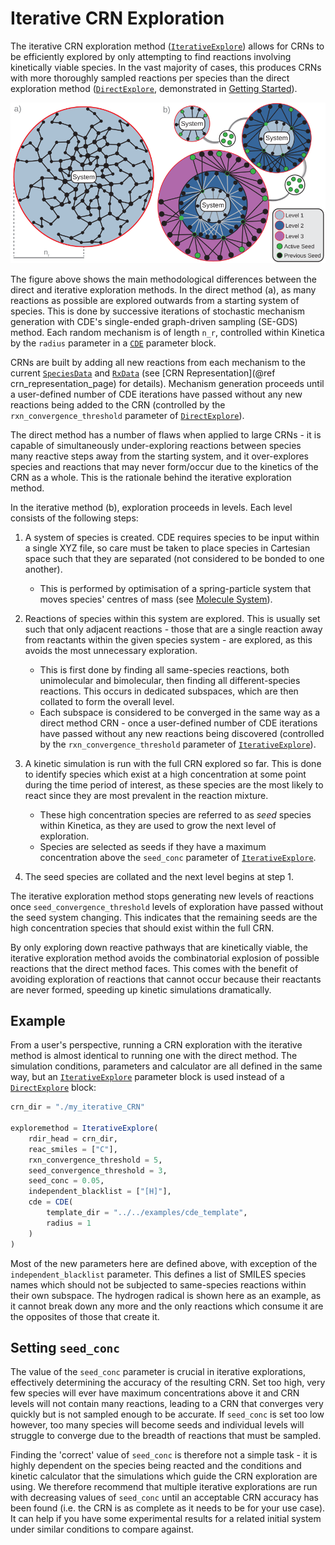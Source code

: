 # Iterative CRN Exploration

The iterative CRN exploration method ([`IterativeExplore`](@ref)) allows for CRNs to be efficiently explored by only attempting to find reactions involving kinetically viable species. In the vast majority of cases, this produces CRNs with more thoroughly sampled reactions per species than the direct exploration method ([`DirectExplore`](@ref), demonstrated in [Getting Started](@ref)).

![](../assets/Direct_vs_iterative_schematics.svg)

The figure above shows the main methodological differences between the direct and iterative exploration methods. In the direct method (a), as many reactions as possible are explored outwards from a starting system of species. This is done by successive iterations of stochastic mechanism generation with CDE's single-ended graph-driven sampling (SE-GDS) method. Each random mechanism is of length ``n_r``, controlled within Kinetica by the `radius` parameter in a [`CDE`](@ref) parameter block. 

CRNs are built by adding all new reactions from each mechanism to the current [`SpeciesData`](@ref) and [`RxData`](@ref) (see [CRN Representation](@ref crn_representation_page) for details). Mechanism generation proceeds until a user-defined number of CDE iterations have passed without any new reactions being added to the CRN (controlled by the `rxn_convergence_threshold` parameter of [`DirectExplore`](@ref)).

The direct method has a number of flaws when applied to large CRNs - it is capable of simultaneously under-exploring reactions between species many reactive steps away from the starting system, and it over-explores species and reactions that may never form/occur due to the kinetics of the CRN as a whole. This is the rationale behind the iterative exploration method.

In the iterative method (b), exploration proceeds in levels. Each level consists of the following steps:

1. A system of species is created. CDE requires species to be input within a single XYZ file, so care must be taken to place species in Cartesian space such that they are separated (not considered to be bonded to one another). 
    * This is performed by optimisation of a spring-particle system that moves species' centres of mass (see [Molecule System](@ref)).

2. Reactions of species within this system are explored. This is usually set such that only adjacent reactions - those that are a single reaction away from reactants within the given species system - are explored, as this avoids the most unnecessary exploration. 
    * This is first done by finding all same-species reactions, both unimolecular and bimolecular, then finding all different-species reactions. This occurs in dedicated subspaces, which are then collated to form the overall level.
    * Each subspace is considered to be converged in the same way as a direct method CRN - once a user-defined number of CDE iterations have passed without any new reactions being discovered (controlled by the `rxn_convergence_threshold` parameter of [`IterativeExplore`](@ref)).

3. A kinetic simulation is run with the full CRN explored so far. This is done to identify species which exist at a high concentration at some point during the time period of interest, as these species are the most likely to react since they are most prevalent in the reaction mixture.
    * These high concentration species are referred to as *seed* species within Kinetica, as they are used to grow the next level of exploration.
    * Species are selected as seeds if they have a maximum concentration above the `seed_conc` parameter of [`IterativeExplore`](@ref).

4. The seed species are collated and the next level begins at step 1.

The iterative exploration method stops generating new levels of reactions once `seed_convergence_threshold` levels of exploration have passed without the seed system changing. This indicates that the remaining seeds are the high concentration species that should exist within the full CRN.

By only exploring down reactive pathways that are kinetically viable, the iterative exploration method avoids the combinatorial explosion of possible reactions that the direct method faces. This comes with the benefit of avoiding exploration of reactions that cannot occur because their reactants are never formed, speeding up kinetic simulations dramatically.

## Example

From a user's perspective, running a CRN exploration with the iterative method is almost identical to running one with the direct method. The simulation conditions, parameters and calculator are all defined in the same way, but an [`IterativeExplore`](@ref) parameter block is used instead of a [`DirectExplore`](@ref) block:

```julia
crn_dir = "./my_iterative_CRN"

exploremethod = IterativeExplore(
    rdir_head = crn_dir,
    reac_smiles = ["C"],
    rxn_convergence_threshold = 5,
    seed_convergence_threshold = 3,
    seed_conc = 0.05,
    independent_blacklist = ["[H]"],
    cde = CDE(
        template_dir = "../../examples/cde_template",
        radius = 1
    )
)
```

Most of the new parameters here are defined above, with exception of the `independent_blacklist` parameter. This defines a list of SMILES species names which should not be subjected to same-species reactions within their own subspace. The hydrogen radical is shown here as an example, as it cannot break down any more and the only reactions which consume it are the opposites of those that create it.

## Setting `seed_conc`

The value of the `seed_conc` parameter is crucial in iterative explorations, effectively determining the accuracy of the resulting CRN. Set too high, very few species will ever have maximum concentrations above it and CRN levels will not contain many reactions, leading to a CRN that converges very quickly but is not sampled enough to be accurate. If `seed_conc` is set too low however, too many species will become seeds and individual levels will struggle to converge due to the breadth of reactions that must be sampled.

Finding the 'correct' value of `seed_conc` is therefore not a simple task - it is highly dependent on the species being reacted and the conditions and kinetic calculator that the simulations which guide the CRN exploration are using. We therefore recommend that multiple iterative explorations are run with decreasing values of `seed_conc` until an acceptable CRN accuracy has been found (i.e. the CRN is as complete as it needs to be for your use case). It can help if you have some experimental results for a related initial system under similar conditions to compare against.